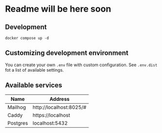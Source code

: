# Readme will be here soon

## Development

```shell
docker compose up -d
```

## Customizing development environment

You can create your own `.env` file with custom configuration. See `.env.dist` fot a list of available settings.

## Available services

| Name     | Address                 |
|----------|-------------------------|
| Mailhog  | http://localhost:8025/# |
| Caddy    | https://localhost       |
| Postgres | localhost:5432          |